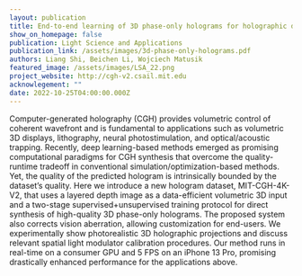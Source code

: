 ```yaml
---
layout: publication
title: End-to-end learning of 3D phase-only holograms for holographic display
show_on_homepage: false
publication: Light Science and Applications
publication_link: /assets/images/3d-phase-only-holograms.pdf
authors: Liang Shi, Beichen Li, Wojciech Matusik
featured_image: /assets/images/LSA_22.png
project_website: http://cgh-v2.csail.mit.edu
acknowlegement: ""
date: 2022-10-25T04:00:00.000Z
---
```


Computer-generated holography (CGH) provides volumetric control of coherent wavefront and is fundamental to applications such as volumetric 3D displays, lithography, neural photostimulation, and optical/acoustic trapping. Recently, deep learning-based methods emerged as promising computational paradigms for CGH synthesis that overcome the quality-runtime tradeoff in conventional simulation/optimization-based methods. Yet, the quality of the predicted hologram is intrinsically bounded by the dataset’s quality. Here we introduce a new hologram dataset, MIT-CGH-4K-V2, that uses a layered depth image as a data-efficient volumetric 3D input and a two-stage supervised+unsupervised training protocol for direct synthesis of high-quality 3D phase-only holograms. The proposed system also corrects vision aberration, allowing customization for end-users. We experimentally show photorealistic 3D holographic projections and discuss relevant spatial light modulator calibration procedures. Our method runs in real-time on a consumer GPU and 5 FPS on an iPhone 13 Pro, promising drastically enhanced performance for the applications above.